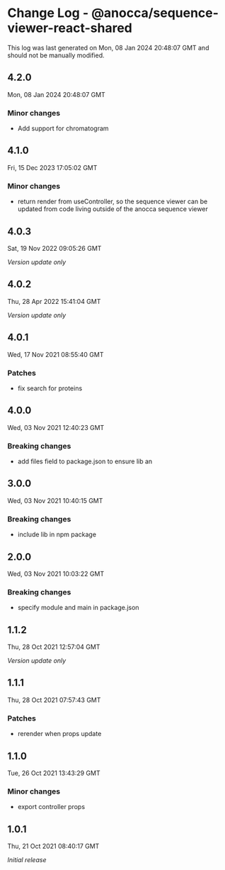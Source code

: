 # Change Log - @anocca/sequence-viewer-react-shared

This log was last generated on Mon, 08 Jan 2024 20:48:07 GMT and should not be manually modified.

## 4.2.0
Mon, 08 Jan 2024 20:48:07 GMT

### Minor changes

- Add support for chromatogram

## 4.1.0
Fri, 15 Dec 2023 17:05:02 GMT

### Minor changes

- return render from useController, so the sequence viewer can be updated from code living outside of the anocca sequence viewer

## 4.0.3
Sat, 19 Nov 2022 09:05:26 GMT

_Version update only_

## 4.0.2
Thu, 28 Apr 2022 15:41:04 GMT

_Version update only_

## 4.0.1
Wed, 17 Nov 2021 08:55:40 GMT

### Patches

- fix search for proteins

## 4.0.0
Wed, 03 Nov 2021 12:40:23 GMT

### Breaking changes

- add files field to package.json to ensure lib an

## 3.0.0
Wed, 03 Nov 2021 10:40:15 GMT

### Breaking changes

- include lib in npm package

## 2.0.0
Wed, 03 Nov 2021 10:03:22 GMT

### Breaking changes

- specify module and main in package.json

## 1.1.2
Thu, 28 Oct 2021 12:57:04 GMT

_Version update only_

## 1.1.1
Thu, 28 Oct 2021 07:57:43 GMT

### Patches

- rerender when props update

## 1.1.0
Tue, 26 Oct 2021 13:43:29 GMT

### Minor changes

- export controller props

## 1.0.1
Thu, 21 Oct 2021 08:40:17 GMT

_Initial release_

